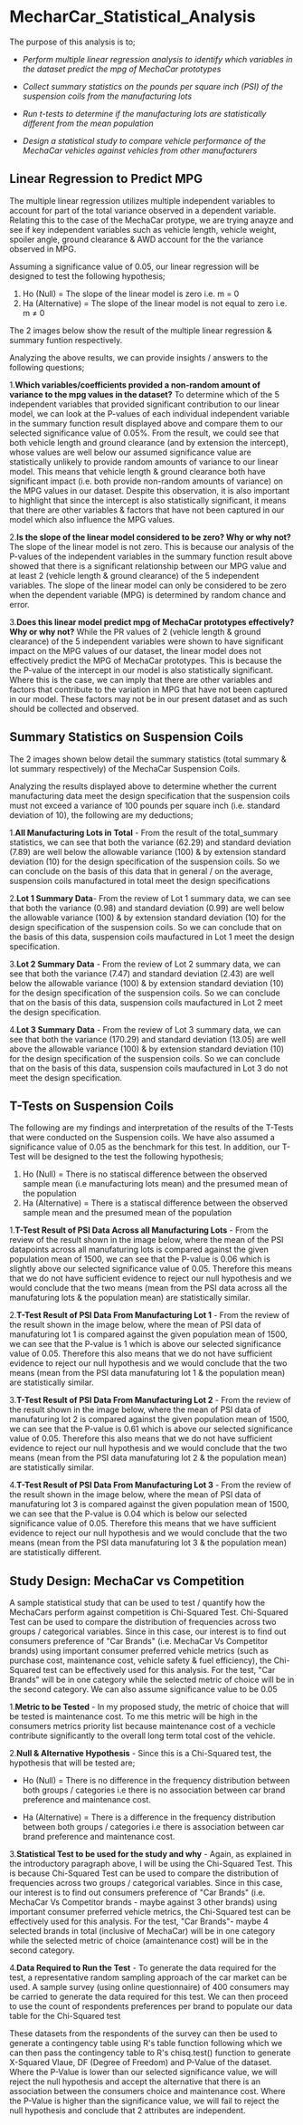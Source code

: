 # MecharCar_Statistical_Analysis
The purpose of this analysis is to;

- *Perform multiple linear regression analysis to identify which variables in the dataset predict the mpg of MechaCar prototypes*

- *Collect summary statistics on the pounds per square inch (PSI) of the suspension coils from the manufacturing lots*

- *Run t-tests to determine if the manufacturing lots are statistically different from the mean population*

- *Design a statistical study to compare vehicle performance of the MechaCar vehicles against vehicles from other manufacturers*

## Linear Regression to Predict MPG
The multiple linear regression utilizes multiple independent variables to account for part of the total variance observed in a dependent variable. Relating this to the case of the MechaCar protype, we are trying anayze and see if key independent variables such as vehicle length, vehicle weight, spoiler angle, ground clearance & AWD account for the the variance observed in MPG.

Assuming a significance value of 0.05, our linear regression will be designed to test the following hypothesis;
1. Ho (Null) = The slope of the linear model is zero i.e. m = 0
2. Ha (Alternative) = The slope of the linear model is not equal to zero i.e. m ≠ 0

The 2 images below show the result of the multiple linear regression & summary funtion respectively. 


Analyzing the above results, we can provide insights / answers to the following questions;

1.**Which variables/coefficients provided a non-random amount of variance to the mpg values in the dataset?** To determine which of the 5 independent variables that provided significant contribution to our linear model, we can look at the P-values of each individual independent variable in the summary function result displayed above and compare them to our selected significance value of 0.05%. From the result, we could see that both vehicle length and ground clearance (and by extension the intercept), whose values are well below our assumed significance value are statistically unlikely to provide random amounts of variance to our linear model. This means that vehicle length & ground clearance both have significant impact (i.e. both provide non-random amounts of variance) on the MPG values in our dataset. Despite this observation, it is also important to highlight that since the intercept is also statistically significant, it means that there are other variables & factors that have not been captured in our model which also influence the MPG values. 

2.**Is the slope of the linear model considered to be zero? Why or why not?** The slope of the linear model is not zero. This is because our analysis of the P-values of the independent variables in the summary function result above showed that there is a significant relationship between our MPG value and at least 2 (vehicle length & ground clearance) of the 5 independent variables. The slope of the linear model can only be considered to be zero when the dependent variable (MPG) is determined by random chance and error. 

3.**Does this linear model predict mpg of MechaCar prototypes effectively? Why or why not?** While the PR values of 2 (vehicle length & ground clearance) of the 5 independent variables were shown to have significant impact on the MPG values of our dataset, the linear model does not effectively predict the MPG of MechaCar prototypes. This is because the the P-value of the intercept in our model is also statistically significant. Where this is the case, we can imply that there are other variables and factors that contribute to the variation in MPG that have not been captured in our model. These factors may not be in our present dataset and as such should be collected and observed.


## Summary Statistics on Suspension Coils
The 2 images shown below detail the summary statistics (total summary & lot summary respectively) of the MechaCar Suspension Coils.


Analyzing the results displayed above to determine whether the current manufacturing data meet the design specification that the suspension coils must not exceed a variance of 100 pounds per square inch (i.e. standard deviation of 10), the following are my deductions;

1.**All Manufacturing Lots in Total** - From the result of the total_summary statistics, we can see that both the variance (62.29) and standard deviation (7.89) are well below the allowable variance (100) & by extension standard deviation (10) for the design specification of the suspension coils. So we can conclude on the basis of this data that in general / on the average, suspension coils manufactured in total meet the design specifications

2.**Lot 1 Summary Data**- From the review of Lot 1 summary data, we can see that both the variance (0.98) and standard deviation (0.99) are well below the allowable variance (100) & by extension standard deviation (10) for the design specification of the suspension coils. So we can conclude that on the basis of this data, suspension coils maufactured in Lot 1 meet the design specification.

3.**Lot 2 Summary Data** - From the review of Lot 2 summary data, we can see that both the variance (7.47) and standard deviation (2.43) are well below the allowable variance (100) & by extension standard deviation (10) for the design specification of the suspension coils. So we can conclude that on the basis of this data, suspension coils maufactured in Lot 2 meet the design specification.

4.**Lot 3 Summary Data** - From the review of Lot 3 summary data, we can see that both the variance (170.29) and standard deviation (13.05) are well above the allowable variance (100) & by extension standard deviation (10) for the design specification of the suspension coils. So we can conclude that on the basis of this data, suspension coils maufactured in Lot 3 do not meet the design specification.


## T-Tests on Suspension Coils
The following are my findings and interpretation of the results of the T-Tests that were conducted on the Suspension coils. We have also assumed a significance value of 0.05 as the benchmark for this test. In addition, our T-Test will be designed to the test the following hypothesis;

1. Ho (Null) = There is no statiscal difference between the observed sample mean (i.e manufacturing lots mean) and the presumed mean of the population
2. Ha (Alternative) = There is a statiscal difference between the observed sample mean and the presumed mean of the population

1.**T-Test Result of PSI Data Across all Manufacturing Lots** - From the review of the result shown in the image below, where the mean of the PSI datapoints across all manufaturing lots is compared against the given population mean of 1500, we can see that the P-value is 0.06 which is slightly above our selected significance value of 0.05. Therefore this means that we do not have sufficient evidence to reject our null hypothesis and we would conclude that the two means (mean from the PSI data across all the manufaturing lots & the population mean) are statistically similar.  


2.**T-Test Result of PSI Data From Manufacturing Lot 1** - From the review of the result shown in the image below, where the mean of PSI data of manufaturing lot 1 is compared against the given population mean of 1500, we can see that the P-value is 1 which is above our selected significance value of 0.05. Therefore this also means that we do not have sufficient evidence to reject our null hypothesis and we would conclude that the two means (mean from the PSI data manufaturing lot 1 & the population mean) are statistically similar.


3.**T-Test Result of PSI Data From Manufacturing Lot 2** - From the review of the result shown in the image below, where the mean of PSI data of manufaturing lot 2 is compared against the given population mean of 1500, we can see that the P-value is 0.61 which is above our selected significance value of 0.05. Therefore this also means that we do not have sufficient evidence to reject our null hypothesis and we would conclude that the two means (mean from the PSI data manufaturing lot 2 & the population mean) are statistically similar.


4.**T-Test Result of PSI Data From Manufacturing Lot 3** - From the review of the result shown in the image below, where the mean of PSI data of manufaturing lot 3 is compared against the given population mean of 1500, we can see that the P-value is 0.04 which is below our selected significance value of 0.05. Therefore this means that we have sufficient evidence to reject our null hypothesis and we would conclude that the two means (mean from the PSI data manufaturing lot 3 & the population mean) are statistically different.



## Study Design: MechaCar vs Competition
A sample statistical study that can be used to test / quantify how the MechaCars perform against competition is Chi-Squared Test. Chi-Squared Test can be used to compare the distribution of frequencies across two groups / categorical variables. Since in this case, our interest is to find out consumers preference of "Car Brands" (i.e. MechaCar Vs Competitor brands) using important consumer preferred vehicle metrics (such as purchase cost, maintenance cost, vehicle safety & fuel efficiency), the Chi-Squared test can be effectively used for this analysis. For the test, "Car Brands" will be in one category while the selected metric of choice will be in the second category. We can also assume significance value to be 0.05


1.**Metric to be Tested** - In my proposed study, the metric of choice that will be tested is maintenance cost. To me this metric will be high in the consumers metrics priority list because maintenance cost of a vechicle contribute significantly to the overall long term total cost of the vehicle. 

2.**Null & Alternative Hypothesis** - Since this is a Chi-Squared test, the hypothesis that will be tested are;

- Ho (Null) = There is no difference in the frequency distribution between both groups / categories i.e there is no association between car brand preference and maintenance cost.

- Ha (Alternative) = There is a difference in the frequency distribution between both groups / categories i.e there is association between car brand preference and maintenance cost.

3.**Statistical Test to be used for the study and why** - Again, as explained in the introductory paragraph above, I will be using the Chi-Squared Test. This is because Chi-Squared Test can be used to compare the distribution of frequencies across two groups / categorical variables. Since in this case, our interest is to find out consumers preference of "Car Brands" (i.e. MechaCar Vs Competitor brands - maybe against 3 other brands) using important consumer preferred vehicle metrics, the Chi-Squared test can be effectively used for this analysis. For the test, "Car Brands"- maybe 4 selected brands in total (inclusive of MechaCar) will be in one category while the selected metric of choice (amaintenance cost) will be in the second category.

4.**Data Required to Run the Test** - To generate the data required for the test, a representative random sampling approach of the car market can be used. A sample survey (using online questionnaire) of 400 consumers may be carried to generate the data required for this test. We can then proceed to use the count of respondents preferences per brand to populate our data table for the Chi-Squared test

These datasets from the respondents of the survey can then be used to generate a contingency table using R's table function following which we can then pass the contingency table to R's chisq.test() function to generate X-Squared Vlaue, DF (Degree of Freedom) and P-Value of the dataset. Where the P-Value is lower than our selected significance value, we will reject the null hypothesis and accept the alternative that there is an association between the consumers choice and maintenance cost. Where the P-Value is higher than the significance value, we will fail to reject the null hypothesis and conclude that 2 attributes are independent. 